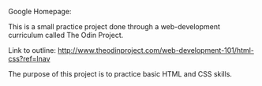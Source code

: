 Google Homepage:

This is a small practice project done through a web-development curriculum
called The Odin Project.

Link to outline: http://www.theodinproject.com/web-development-101/html-css?ref=lnav

The purpose of this project is to practice basic HTML and CSS skills.  
